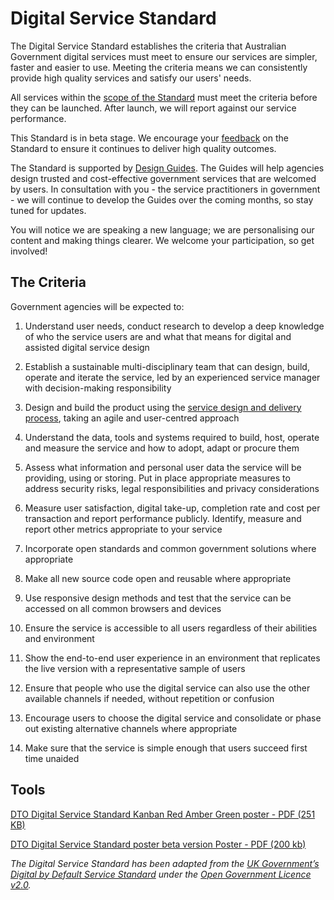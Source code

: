 Digital Service Standard
========================

The Digital Service Standard establishes the criteria that Australian
Government digital services must meet to ensure our services are
simpler, faster and easier to use. Meeting the criteria means we can
consistently provide high quality services and satisfy our users' needs.

All services within the [scope of the
Standard](http://www.dto.gov.au/standard/scope-digital-service-standard) must meet the
criteria before they can be launched. After launch, we will report
against our service performance.

This Standard is in beta stage. We encourage
your [feedback](http://www.dto.gov.au/feedback-design-guidance?url_from=standardpage) on the
Standard to ensure it continues to deliver high quality outcomes.

The Standard is supported by [Design Guides](http://www.dto.gov.au/design-guides). The Guides
will help agencies design trusted and cost-effective government services
that are welcomed by users. In consultation with you - the service
practitioners in government - we will continue to develop the Guides
over the coming months, so stay tuned for updates.

You will notice we are speaking a new language; we are personalising our
content and making things clearer. We welcome your participation, so get
involved!

The Criteria
------------

Government agencies will be expected to:

1.  Understand user needs, conduct research to develop a deep knowledge
    of who the service users are and what that means for digital and
    assisted digital service design

2.  Establish a sustainable multi-disciplinary team that can design,
    build, operate and iterate the service, led by an experienced
    service manager with decision-making responsibility

3.  Design and build the product using the [service design and delivery process](https://www.dto.gov.au/standard/service-design-and-delivery-process), taking an agile and user-centred approach

4.  Understand the data, tools and systems required to build, host, operate and measure the service and how to adopt, adapt or procure them

5.  Assess what information and personal user data the service will be providing, using or storing. Put in place appropriate measures to address security risks, legal responsibilities and privacy considerations

6.  Measure user satisfaction, digital take-up, completion rate and cost per transaction and report performance publicly. Identify, measure and report other metrics appropriate to your service

7.  Incorporate open standards and common government solutions where appropriate

8.  Make all new source code open and reusable where appropriate

9.  Use responsive design methods and test that the service can be accessed on all common browsers and devices

10. Ensure the service is accessible to all users regardless of their abilities and environment

11. Show the end-to-end user experience in an environment that replicates the live version with a representative sample of users

12. Ensure that people who use the digital service can also use the other available channels if needed, without repetition or confusion

13. Encourage users to choose the digital service and consolidate or phase out existing alternative channels where appropriate

14. Make sure that the service is simple enough that users succeed first time unaided

Tools
-----
[DTO Digital Service Standard  Kanban Red Amber Green poster - PDF (251 KB)](https://www.dto.gov.au/sites/g/files/net586/f/DTO%20DSS%20Kanban%20RAG%20poster%20v4.pdf?v=1444883867)

[DTO Digital Service Standard poster beta version Poster - PDF (200 kb)](https://www.dto.gov.au/sites/g/files/net586/f/DTO%20DSS%20Service%20Design%20Standard%20-%2014%20points%20-%20Poster%20v5.pdf?v=1444883867)

*The Digital Service Standard has been adapted from the [UK Government’s
Digital by Default Service
Standard](https://www.gov.uk/service-manual/digital-by-default-26-points) under
the [Open Government Licence
v2.0](http://www.nationalarchives.gov.uk/doc/open-government-licence/version/2/).*
